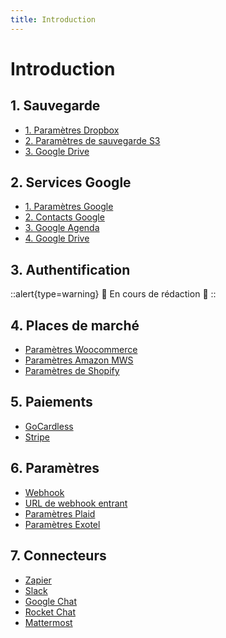 ```yaml
---
title: Introduction
---
```


# Introduction

## 1. Sauvegarde

- [1. Paramètres Dropbox](/dokos/integrations/dropbox-settings)
- [2. Paramètres de sauvegarde S3](/dokos/integrations/s3-backup-settings)
- [3. Google Drive](/dokos/integrations/google-drive)



## 2. Services Google

- [1. Paramètres Google](/dokos/integrations/google-settings)
- [2. Contacts Google](/dokos/integrations/google-contacts)
- [3. Google Agenda](/dokos/integrations/google-calendar)
- [4. Google Drive](/dokos/integrations/google-drive)


## 3. Authentification

::alert{type=warning}
:construction: En cours de rédaction :construction:
::



## 4. Places de marché

- [Paramètres Woocommerce](/integrations/woocommerce)
- [Paramètres Amazon MWS](/dokos/integrations/amazon-mws-settings)
- [Paramètres de Shopify](/dokos/integrations/shopify-settings)


## 5. Paiements

- [GoCardless](/dokos/integrations/gocardless)
- [Stripe](/dokos/integrations/stripe)


## 6. Paramètres

- [Webhook](/dokos/integrations/webhook)
- [URL de webhook entrant](/dokos/integrations/incoming-webhook-url)
- [Paramètres Plaid](/dokos/integrations/plaid-settings)
- [Paramètres Exotel](/dokos/integrations/exotel-settings)


## 7. Connecteurs
- [Zapier](/dokos/integrations/zapier)
- [Slack](/dokos/integrations/slack)
- [Google Chat](/dokos/integrations/google-chat)
- [Rocket Chat](/dokos/integrations/rocket-chat)
- [Mattermost](/dokos/integrations/mattermost)